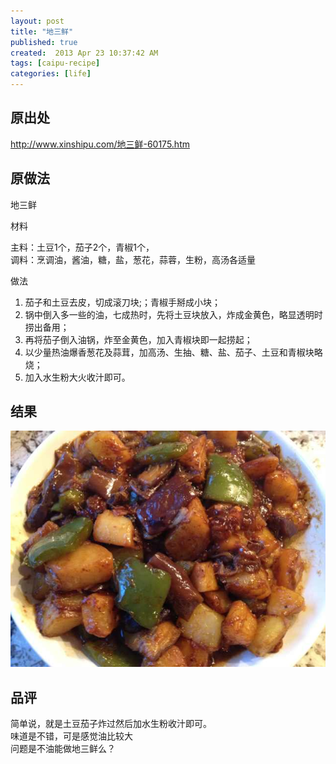 ```yaml
---
layout: post
title: "地三鲜"
published: true
created:  2013 Apr 23 10:37:42 AM
tags: [caipu-recipe]
categories: [life]
---
```


## 原出处

<http://www.xinshipu.com/地三鲜-60175.htm>


## 原做法

地三鲜
 
材料

 主料：土豆1个，茄子2个，青椒1个，   
 调料：烹调油，酱油，糖，盐，葱花，蒜蓉，生粉，高汤各适量  

做法

 1. 茄子和土豆去皮，切成滚刀块;；青椒手掰成小块； 
 2. 锅中倒入多一些的油，七成热时，先将土豆块放入，炸成金黄色，略显透明时捞出备用； 
 3. 再将茄子倒入油锅，炸至金黄色，加入青椒块即一起捞起； 
 4. 以少量热油爆香葱花及蒜茸，加高汤、生抽、糖、盐、茄子、土豆和青椒块略烧； 
 5. 加入水生粉大火收汁即可。

## 结果

![disanxian](/images/disanxian.jpg "disanxian")

## 品评
简单说，就是土豆茄子炸过然后加水生粉收汁即可。  
味道是不错，可是感觉油比较大  
问题是不油能做地三鲜么？

